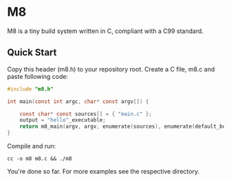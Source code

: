 # M8

M8 is a tiny build system written in C, compliant with a C99 standard.

## Quick Start

Copy this header (m8.h) to your repository root. Create a C file, m8.c and paste following code:
```C
#include "m8.h"

int main(const int argc, char* const argv[]) {

    const char* const sources[] = { "main.c" };
    output = "hello"_executable;
    return m8_main(argv, argv, enumerate(sources), enumerate(default_build_commands));
}
```

Compile and run:
```Shell
cc -o m8 m8.c && ./m8
```

You're done so far. For more examples see the respective directory.
